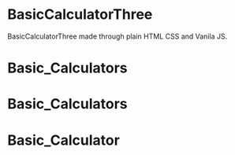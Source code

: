 # BasicCalculatorThree
BasicCalculatorThree made through  plain HTML CSS and Vanila JS.
# Basic_Calculators
# Basic_Calculators
# Basic_Calculator
